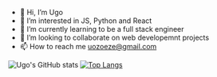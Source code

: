 
- 👋 Hi, I’m Ugo
- 👀 I’m interested in JS, Python and React
- 🌱 I’m currently learning to be a full stack engineer
- 💞️ I’m looking to collaborate on web developemnt projects
- 📫 How to reach me uozoeze@gmail.com


 ![Ugo's GitHub stats](https://github-readme-stats.vercel.app/api?username=Ugonadia&show_icons=true&theme=transparent)
 [![Top Langs](https://github-readme-stats.vercel.app/api/top-langs/?username=Ugonadia)](https://github.com/anuraghazra/github-readme-stats)
 
<!---
Ugonadia/Ugonadia is a ✨ special ✨ repository because its `README.md` (this file) appears on your GitHub profile.
You can click the Preview link to take a look at your changes.
--->
</html>
